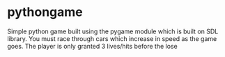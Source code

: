 # pythongame
Simple python game built using the pygame module which is built on SDL library.
You must race through cars which increase in speed as the game goes. The player
is only granted 3 lives/hits before the lose
